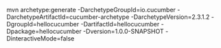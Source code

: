 mvn archetype:generate -DarchetypeGroupId=io.cucumber -DarchetypeArtifactId=cucumber-archetype -DarchetypeVersion=2.3.1.2 -DgroupId=hellocucumber -DartifactId=hellocucumber -Dpackage=hellocucumber -Dversion=1.0.0-SNAPSHOT -DinteractiveMode=false